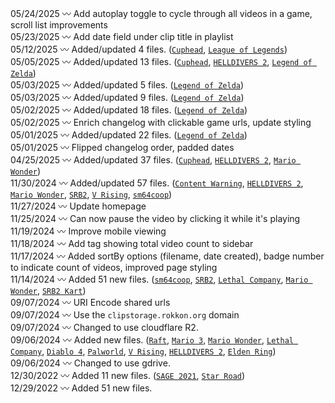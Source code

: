 05/24/2025 〰 Add autoplay toggle to cycle through all videos in a game, scroll list improvements  
05/23/2025 〰 Add date field under clip title in playlist  
05/12/2025 〰 Added/updated 4 files. ([`Cuphead`](Platformer/Cuphead), [`League of Legends`](MOBA/League%20of%20Legends))  
05/05/2025 〰 Added/updated 13 files. ([`Cuphead`](Platformer/Cuphead), [`HELLDIVERS 2`](Shooter/HELLDIVERS%202), [`Legend of Zelda`](RPG/Legend%20of%20Zelda))  
05/03/2025 〰 Added/updated 5 files. ([`Legend of Zelda`](RPG/Legend%20of%20Zelda))  
05/03/2025 〰 Added/updated 9 files. ([`Legend of Zelda`](RPG/Legend%20of%20Zelda))  
05/02/2025 〰 Added/updated 18 files. ([`Legend of Zelda`](RPG/Legend%20of%20Zelda))  
05/02/2025 〰 Enrich changelog with clickable game urls, update styling  
05/01/2025 〰 Added/updated 22 files. ([`Legend of Zelda`](RPG/Legend%20of%20Zelda))  
05/01/2025 〰 Flipped changelog order, padded dates  
04/25/2025 〰 Added/updated 37 files. ([`Cuphead`](Platformer/Cuphead), [`HELLDIVERS 2`](Shooter/HELLDIVERS%202), [`Mario Wonder`](Mario/Mario%20Wonder))  
11/30/2024 〰 Added/updated 57 files. ([`Content Warning`](Party/Content%20Warning), [`HELLDIVERS 2`](Shooter/HELLDIVERS%202), [`Mario Wonder`](Mario/Mario%20Wonder), [`SRB2`](Sonic/SRB2), [`V Rising`](RPG/V%20Rising), [`sm64coop`](Mario/sm64coop))  
11/27/2024 〰 Update homepage  
11/25/2024 〰 Can now pause the video by clicking it while it's playing  
11/19/2024 〰 Improve mobile viewing  
11/18/2024 〰 Add tag showing total video count to sidebar  
11/17/2024 〰 Added sortBy options (filename, date created), badge number to indicate count of videos, improved page styling  
11/14/2024 〰 Added 51 new files. ([`sm64coop`](Mario/sm64coop), [`SRB2`](Sonic/SRB2), [`Lethal Company`](Party/Lethal%20Company), [`Mario Wonder`](Mario/Mario%20Wonder), [`SRB2 Kart`](Kart/SRB2%20Kart))  
09/07/2024 〰 URI Encode shared urls  
09/07/2024 〰 Use the `clipstorage.rokkon.org` domain  
09/07/2024 〰 Changed to use cloudflare R2.  
09/06/2024 〰 Added new files. ([`Raft`](Adventure/Raft), [`Mario 3`](Mario/Mario%203), [`Mario Wonder`](Mario/Mario%20Wonder), [`Lethal Company`](Party/Lethal%20Company), [`Diablo 4`](RPG/Diablo%204), [`Palworld`](RPG/Palworld), [`V Rising`](RPG/V%20Rising), [`HELLDIVERS 2`](Shooter/HELLDIVERS%202), [`Elden Ring`](Souls/Elden%20Ring))  
09/06/2024 〰 Changed to use gdrive.  
12/30/2022 〰 Added 11 new files. ([`SAGE 2021`](Sonic/SAGE%202021), [`Star Road`](Mario/Star%20Road))  
12/29/2022 〰 Added 51 new files.  